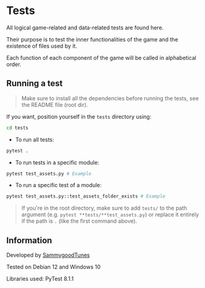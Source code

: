 # Tests

All logical game-related and data-related tests are found here.

Their purpose is to test the inner functionalities of the game and the existence of files used by it.

Each function of each component of the game will be called in alphabetical order.

## Running a test

> Make sure to install all the dependencies before running the tests, see the README file (root dir).

If you want, position yourself in the `tests` directory using:

```bash
cd tests
```

- To run all tests:

```bash
pytest .
```

- To run tests in a specific module:

```bash
pytest test_assets.py # Example
```

- To run a specific test of a module:

```bash
pytest test_assets.py::test_assets_folder_exists # Example
```

> If you're in the root directory, make sure to add `tests/` to the path argument (e.g. `pytest **tests/**test_assets.py`) or replace it entirely if the path is `.` (like the first command above).

## Information

Developed by [SammygoodTunes](https://github.com/SammygoodTunes)

Tested on Debian 12 and Windows 10

Libraries used: PyTest 8.1.1
